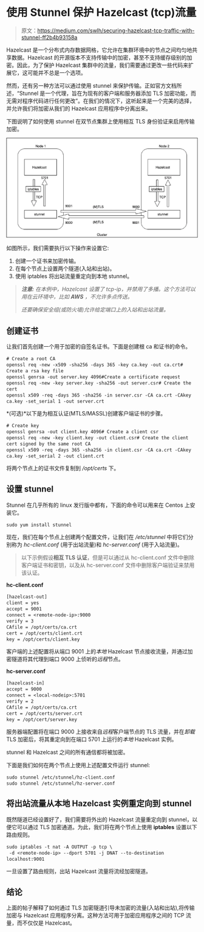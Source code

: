 # 使用 Stunnel 保护 Hazelcast (tcp)流量

> 原文：<https://medium.com/swlh/securing-hazelcast-tcp-traffic-with-stunnel-ff2b4b93158a>

Hazelcast 是一个分布式内存数据网格，它允许在集群环境中的节点之间均匀地共享数据。Hazelcast 的开源版本不支持传输中的加密，甚至不支持缓存级别的加密。因此，为了保护 Hazelcast 集群中的流量，我们需要通过更改一些代码来扩展它，这可能并不总是一个选项。

然而，还有另一种方法可以通过使用 stunnel 来保护传输。正如官方文档所述，“Stunnel 是一个代理，旨在为现有的客户端和服务器添加 TLS 加密功能，而无需对程序代码进行任何更改”。在我们的情况下，这听起来是一个完美的选择，并允许我们将加密从我们的 Hazelcast 应用程序中分离出来。

下图说明了如何使用 stunnel 在双节点集群上使用相互 TLS 身份验证来启用传输加密。

![](img/0f13965644e42e2311d96c8882639537.png)

如图所示，我们需要执行以下操作来设置它:

1.  创建一个证书来加密传输。
2.  在每个节点上设置两个隧道(入站和出站)。
3.  使用 iptables 将出站流量重定向到本地 stunnel。

> ***注意:*** *在本例中，Hazelcast 设置了 tcp-ip，并禁用了多播。这个方法可以用在云环境中，比如* ***AWS*** *，不允许多点传送。*
> 
> *还要确保安全组(或防火墙)允许给定端口上的入站和出站流量。*

## 创建证书

让我们首先创建一个用于加密的自签名证书。下面是创建根 ca 和证书的命令。

```
# Create a root CA
openssl req -new -x509 -sha256 -days 365 -key ca.key -out ca.crt# Create a rsa key file
openssl genrsa -out server.key 4096#Create a certificate request
openssl req -new -key server.key -sha256 -out server.csr# Create the cert
openssl x509 -req -days 365 -sha256 -in server.csr -CA ca.crt -CAkey ca.key -set_serial 1 -out server.crt
```

*(可选)*以下是为相互认证(MTLS/MASSL)创建客户端证书的步骤。

```
# Create key
openssl genrsa -out client.key 4096# Create a client csr
openssl req -new -key client.key -out client.csr# Create the client cert signed by the same root CA
openssl x509 -req -days 365 -sha256 -in client.csr -CA ca.crt -CAkey ca.key -set_serial 2 -out client.crt
```

将两个节点上的证书文件复制到 */opt/certs* 下。

## 设置 stunnel

Stunnel 在几乎所有的 linux 发行版中都有，下面的命令可以用来在 Centos 上安装它。

```
sudo yum install stunnel
```

现在，我们在每个节点上创建两个配置文件，让我们在 */etc/stunnel* 中将它们分别称为 *hc-client.conf* (用于出站流量)和 *hc-server.conf* (用于入站流量)。

> 以下示例假设**相互 TLS 认证**，但是可以通过从 hc-client.conf 文件中删除客户端证书和密钥，以及从 hc-server.conf 文件中删除客户端验证来禁用该认证。

**hc-client.conf**

```
[hazelcast-out]
client = yes
accept = 9001
connect = <remote-node-ip>:9000
verify = 3
CAfile = /opt/certs/ca.crt
cert = /opt/certs/client.crt
key = /opt/certs/client.key
```

客户端的上述配置将从端口 9001 上的*本地* Hazelcast 节点接收流量，并通过加密隧道将其代理到端口 9000 上侦听的*远程*节点。

**hc-server.conf**

```
[hazelcast-in]
accept = 9000
connect = <local-nodeip>:5701
verify = 2
CAfile = /opt/certs/ca.crt
cert = /opt/certs/server.crt
key = /opt/cert/server.key
```

服务器端配置将在端口 9000 上接收来自*远程*客户端节点的 TLS 流量，并在*卸载* TLS 加密后，将其重定向到在端口 5701 上运行的*本地* Hazelcast 实例。

stunnel 和 Hazelcast 之间的所有通信都将被加密。

下面是我们如何在两个节点上使用上述配置文件运行 stunnel:

```
sudo stunnel /etc/stunnel/hz-client.conf
sudo stunnel /etc/stunnel/hz-server.conf
```

## 将出站流量从本地 Hazelcast 实例重定向到 stunnel

既然隧道已经设置好了，我们需要将外出的 Hazelcast 流量重定向到 stunnel，以便它可以通过 TLS 加密通道。为此，我们将在两个节点上使用 **iptables** 设置以下路由规则。

```
sudo iptables -t nat -A OUTPUT -p tcp \
 -d <remote-node-ip> --dport 5701 -j DNAT --to-destination localhost:9001
```

一旦设置了路由规则，出站 Hazelcast 流量将流经加密隧道。

## 结论

上面的帖子解释了如何通过 TLS 加密隧道引导未加密的流量(入站和出站),将传输加密与 Hazelcast 应用程序分离。这种方法可用于加密应用程序之间的 TCP 流量，而不仅仅是 Hazelcast。